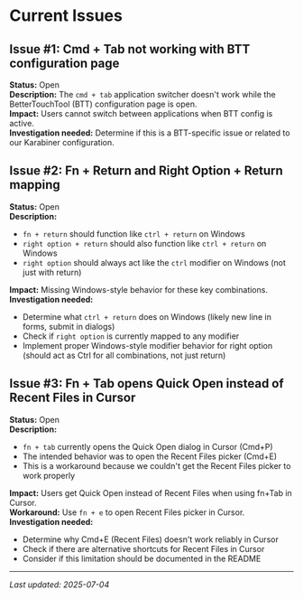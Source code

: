# Current Issues

## Issue #1: Cmd + Tab not working with BTT configuration page
**Status:** Open  
**Description:** The `cmd + tab` application switcher doesn't work while the BetterTouchTool (BTT) configuration page is open.  
**Impact:** Users cannot switch between applications when BTT config is active.  
**Investigation needed:** Determine if this is a BTT-specific issue or related to our Karabiner configuration.

## Issue #2: Fn + Return and Right Option + Return mapping
**Status:** Open  
**Description:** 
- `fn + return` should function like `ctrl + return` on Windows
- `right option + return` should also function like `ctrl + return` on Windows
- `right option` should always act like the `ctrl` modifier on Windows (not just with return)

**Impact:** Missing Windows-style behavior for these key combinations.  
**Investigation needed:** 
- Determine what `ctrl + return` does on Windows (likely new line in forms, submit in dialogs)
- Check if `right option` is currently mapped to any modifier
- Implement proper Windows-style modifier behavior for right option (should act as Ctrl for all combinations, not just return)

## Issue #3: Fn + Tab opens Quick Open instead of Recent Files in Cursor
**Status:** Open  
**Description:** 
- `fn + tab` currently opens the Quick Open dialog in Cursor (Cmd+P)
- The intended behavior was to open the Recent Files picker (Cmd+E)
- This is a workaround because we couldn't get the Recent Files picker to work properly

**Impact:** Users get Quick Open instead of Recent Files when using fn+Tab in Cursor.  
**Workaround:** Use `fn + e` to open Recent Files picker in Cursor.
**Investigation needed:** 
- Determine why Cmd+E (Recent Files) doesn't work reliably in Cursor
- Check if there are alternative shortcuts for Recent Files in Cursor
- Consider if this limitation should be documented in the README

---

*Last updated: 2025-07-04* 